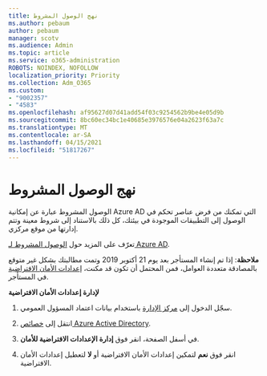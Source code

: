```yaml
---
title: نهج الوصول المشروط
ms.author: pebaum
author: pebaum
manager: scotv
ms.audience: Admin
ms.topic: article
ms.service: o365-administration
ROBOTS: NOINDEX, NOFOLLOW
localization_priority: Priority
ms.collection: Adm_O365
ms.custom:
- "9002357"
- "4583"
ms.openlocfilehash: af95627d07d41add54f03c9254562b9be4e05d9b
ms.sourcegitcommit: 8bc60ec34bc1e40685e3976576e04a2623f63a7c
ms.translationtype: MT
ms.contentlocale: ar-SA
ms.lasthandoff: 04/15/2021
ms.locfileid: "51817267"
---
```

# <a name="conditional-access-policies"></a>نهج الوصول المشروط

الوصول المشروط عبارة عن إمكانية Azure AD التي تمكنك من فرض عناصر تحكم في الوصول إلى التطبيقات الموجودة في بيئتك، كل ذلك بالاستناد إلى شروط معينة وتتم إدارتها من موقع مركزي.

تعرّف على المزيد حول [الوصول المشروط لـ Azure AD](https://docs.microsoft.com/azure/active-directory/conditional-access/).  

**ملاحظة**: إذا تم إنشاء المستأجر بعد يوم 21 أكتوبر 2019 وتمت مطالبتك بشكل غير متوقع بالمصادقة متعددة العوامل، فمن المحتمل أن تكون قد مكنت، [إعدادات الأمان الافتراضية](https://aka.ms/securitydefaults) في المستأجر.

**لإدارة إعدادات الأمان الافتراضية**

1. سجّل الدخول إلى [مركز الإدارة](https://go.microsoft.com/fwlink/p/?linkid=834822) باستخدام بيانات اعتماد المسؤول العمومي.

2. انتقل إلى [خصائص Azure Active Directory](https://portal.azure.com/#blade/Microsoft_AAD_IAM/ActiveDirectoryMenuBlade/Properties).

3. في أسفل الصفحة، انقر فوق **إدارة الإعدادات الافتراضية للأمان**.

4. انقر فوق **نعم** لتمكين إعدادات الأمان الافتراضية أو **لا** لتعطيل إعدادات الأمان الافتراضية.
